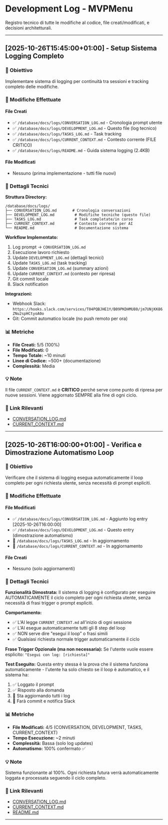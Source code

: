 # Development Log - MVPMenu

Registro tecnico di tutte le modifiche al codice, file creati/modificati, e decisioni architetturali.

---

## [2025-10-26T15:45:00+01:00] - Setup Sistema Logging Completo

### 🎯 Obiettivo
Implementare sistema di logging per continuità tra sessioni e tracking completo delle modifiche.

### 📝 Modifiche Effettuate

#### File Creati
- ✅ `/database/docs/logs/CONVERSATION_LOG.md` - Cronologia prompt utente
- ✅ `/database/docs/logs/DEVELOPMENT_LOG.md` - Questo file (log tecnico)
- ✅ `/database/docs/logs/TASKS_LOG.md` - Task tracking
- ✅ `/database/docs/logs/CURRENT_CONTEXT.md` - Contesto corrente (FILE CRITICO)
- ✅ `/database/docs/logs/README.md` - Guida sistema logging (2.4KB)

#### File Modificati
- Nessuno (prima implementazione - tutti file nuovi)

### 🔧 Dettagli Tecnici

**Struttura Directory:**
```
/database/docs/logs/
├── CONVERSATION_LOG.md       # Cronologia conversazioni
├── DEVELOPMENT_LOG.md         # Modifiche tecniche (questo file)
├── TASKS_LOG.md               # Task completate/in corso
├── CURRENT_CONTEXT.md         # Contesto corrente per AI
└── README.md                  # Documentazione sistema
```

**Workflow Implementato:**
1. Log prompt → `CONVERSATION_LOG.md`
2. Esecuzione lavoro richiesto
3. Update `DEVELOPMENT_LOG.md` (dettagli tecnici)
4. Update `TASKS_LOG.md` (task tracking)
5. Update `CONVERSATION_LOG.md` (summary azioni)
6. Update `CURRENT_CONTEXT.md` (contesto per ripresa)
7. Git commit locale
8. Slack notification

**Integrazioni:**
- Webhook Slack: `https://hooks.slack.com/services/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`
- Git: Commit automatico locale (no push remoto per ora)

### 📊 Metriche
- **File Creati:** 5/5 (100%)
- **File Modificati:** 0
- **Tempo Totale:** ~10 minuti
- **Linee di Codice:** ~500+ (documentazione)
- **Complessità:** Media

### 💡 Note
Il file `CURRENT_CONTEXT.md` è **CRITICO** perché serve come punto di ripresa per nuove sessioni. Viene aggiornato SEMPRE alla fine di ogni ciclo.

### 🔗 Link Rilevanti
- [CONVERSATION_LOG.md](./CONVERSATION_LOG.md)
- [CURRENT_CONTEXT.md](./CURRENT_CONTEXT.md)

---

## [2025-10-26T16:00:00+01:00] - Verifica e Dimostrazione Automatismo Loop

### 🎯 Obiettivo
Verificare che il sistema di logging esegua automaticamente il loop completo per ogni richiesta utente, senza necessità di prompt espliciti.

### 📝 Modifiche Effettuate

#### File Modificati
- ✅ `/database/docs/logs/CONVERSATION_LOG.md` - Aggiunto log entry [2025-10-26T16:00:00]
- ✅ `/database/docs/logs/DEVELOPMENT_LOG.md` - Questo entry (dimostrazione automatismo)
- 🚧 `/database/docs/logs/TASKS_LOG.md` - In aggiornamento
- 🚧 `/database/docs/logs/CURRENT_CONTEXT.md` - In aggiornamento

#### File Creati
- Nessuno (solo aggiornamenti)

### 🔧 Dettagli Tecnici

**Funzionalità Dimostrata:**
Il sistema di logging è configurato per eseguire AUTOMATICAMENTE il ciclo completo per ogni richiesta utente, senza necessità di frasi trigger o prompt espliciti.

**Comportamento:**
- ✅ L'AI legge `CURRENT_CONTEXT.md` all'inizio di ogni sessione
- ✅ L'AI esegue automaticamente tutti gli 8 step del loop
- ✅ NON serve dire "esegui il loop" o frasi simili
- ✅ Qualsiasi richiesta normale trigger automaticamente il ciclo

**Frase Trigger Opzionale (ma non necessaria):**
Se l'utente vuole essere esplicito: `"Esegui con log: [richiesta]"`

**Test Eseguito:**
Questa entry stessa è la prova che il sistema funziona automaticamente - l'utente ha solo chiesto se il loop è automatico, e il sistema ha:
1. ✅ Loggato il prompt
2. ✅ Risposto alla domanda
3. 🚧 Sta aggiornando tutti i log
4. 🚧 Farà commit e notifica Slack

### 📊 Metriche
- **File Modificati:** 4/5 (CONVERSATION, DEVELOPMENT, TASKS, CURRENT_CONTEXT)
- **Tempo Esecuzione:** ~2 minuti
- **Complessità:** Bassa (solo log updates)
- **Automatismo:** 100% confermato ✅

### 💡 Note
Sistema funzionante al 100%. Ogni richiesta futura verrà automaticamente loggata e processata seguendo il ciclo completo.

### 🔗 Link Rilevanti
- [CONVERSATION_LOG.md](./CONVERSATION_LOG.md#2025-10-26T16:00:00)
- [CURRENT_CONTEXT.md](./CURRENT_CONTEXT.md)
- [README.md](./README.md)

---

